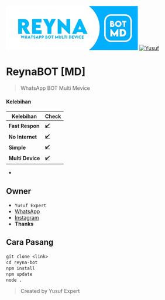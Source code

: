 <img src="ythumb.jpeg" alt="ReynaBOT">
<a href="https://github.com/avianz37"><img title="Yusuf" src="https://img.shields.io/badge/AUTHOR-Kanna-blue.svg?style=for-the-badge&logo=github"></a>
</p>

# ReynaBOT [MD]
> WhatsApp BOT Multi Mevice

#### Kelebihan
|Kelebihan|Check|
|-|-|
|**Fast Respon**|[✔️](https://github.com/avianz37)|
|**No Internet**|[✔️](https://github.com/avianz37)|
|**Simple**|[✔️](https://github.com/avianz37)|
|**Multi Device**|[✔️](https://github.com/avianz37)|
-

## Owner
- `Yusuf Expert`
- [WhatsApp](wa.me/6283873115706)
- [Instagram](instagram.com/yusuf.expert)
- **Thanks**

## Cara Pasang
```
git clone <link>
cd reyna-bot
npm install
npm update
node .
```
> Created by Yusuf Expert
